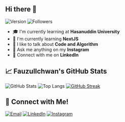 ## Hi there 👋
![Version](https://img.shields.io/badge/version-25.12.2022-blue)
![Followers](https://img.shields.io/github/followers/darulikhsan?style=social)

- 🎓 I'm currently learning at **Hasanuddin University**
- 🚀 I'm currently learning **NextJS**
- 💬 I like to talk about **Code and Algorithm**
- 📸 Ask me anything on my **Instagram**
- 💼 Connect with me on **LinkedIn**

## 📈 FauzulIchwan's GitHub Stats  
![GitHub Stats](https://github-readme-stats.vercel.app/api?username=fauzulichwan&show_icons=true&theme=dark)
![Top Langs](https://github-readme-stats.vercel.app/api/top-langs/?username=fauzulichwan&layout=compact&theme=dark)
[![GitHub Streak](https://github-readme-streak-stats.herokuapp.com/?user=fauzulichwan&theme=dark)](https://git.io/streak-stats)

## 🤝 Connect with Me!
[![Email](https://img.shields.io/badge/Email-ichwanowen%40gmail.com-red?style=for-the-badge)](mailto:ichwanowen@gmail.com)
[![LinkedIn](https://img.shields.io/badge/LinkedIn-Connect-blue?style=for-the-badge)](https://www.linkedin.com/in/muhammad-fauzul-ichwan-3651a520a/)
[![Instagram](https://img.shields.io/badge/Instagram-Follow-orange?style=for-the-badge)](https://www.instagram.com/fauzulichwan07/)

<!--
**FauzulIchwan/FauzulIchwan** is a ✨ _special_ ✨ repository because its `README.md` (this file) appears on your GitHub profile.

Here are some ideas to get you started:

- 🔭 I’m currently working on ...
- 🌱 I’m currently learning ...
- 👯 I’m looking to collaborate on ...
- 🤔 I’m looking for help with ...
- 💬 Ask me about ...
- 📫 How to reach me: ...
- 😄 Pronouns: ...
- ⚡ Fun fact: ...
-->
